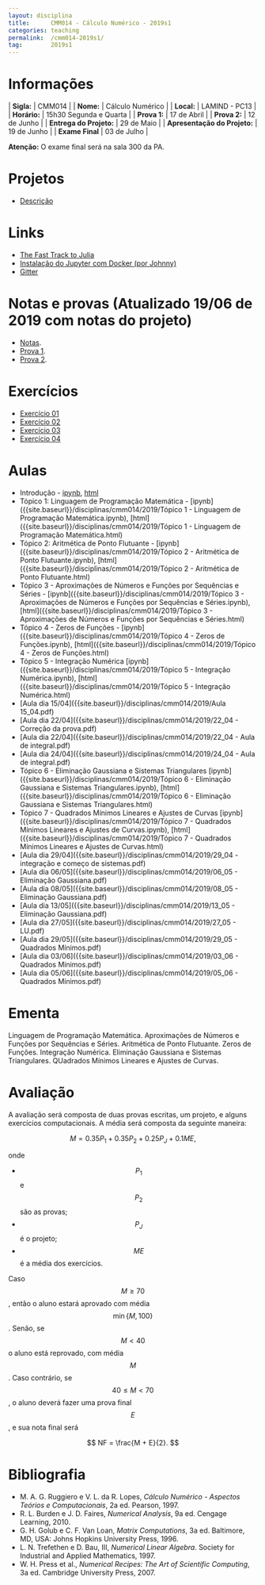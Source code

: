 ```yaml
---
layout: disciplina
title:      CMM014 - Cálculo Numérico - 2019s1
categories: teaching
permalink:  /cmm014-2019s1/
tag:        2019s1
---
```


# Informações

  |          **Sigla:**           | CMM014                 |
  |          **Nome:**            | Cálculo Numérico       |
  |          **Local:**           | LAMIND - PC13          |
  |          **Horário:**         | 15h30 Segunda e Quarta |
  |          **Prova 1:**         | 17 de Abril            |
  |          **Prova 2:**         | 12 de Junho            |
  |   **Entrega do Projeto:**     | 29 de Maio             |
  | **Apresentação do Projeto:**  | 19 de Junho            |
  |        **Exame Final**        | 03 de Julho            |

**Atenção:** O exame final será na sala 300 da PA.

# Projetos

- [Descrição]({{site.baseurl}}/disciplinas/cmm014/2019/projetos.html)

# Links

- [The Fast Track to Julia](https://juliadocs.github.io/Julia-Cheat-Sheet/)
- [Instalação do Jupyter com Docker (por Johnny)](/disciplinas/cmm014/2019/docker.html)
- [Gitter](https://gitter.im/abelsiqueira/cmm014-2019s1)

# Notas e provas (Atualizado 19/06 de 2019 com notas do projeto)

- [Notas]({{site.baseurl}}/disciplinas/cmm014/2019/notas.pdf).
- [Prova 1]({{site.baseurl}}/disciplinas/cmm014/2019/prova1.pdf).
- [Prova 2]({{site.baseurl}}/disciplinas/cmm014/2019/prova2.pdf).

# Exercícios

- [Exercício 01](https://classroom.github.com/a/N4wyrVEn)
- [Exercício 02](https://classroom.github.com/a/dm0vAR_n)
- [Exercício 03](https://classroom.github.com/a/pKA69MvA)
- [Exercício 04](https://classroom.github.com/a/4QZz9AL-)

# Aulas

- Introdução -
  [ipynb]({{site.baseurl}}/disciplinas/cmm014/2019/Introdução.ipynb),
  [html]({{site.baseurl}}/disciplinas/cmm014/2019/Introdução.html)
- Tópico 1: Linguagem de Programação Matemática -
  [ipynb]({{site.baseurl}}/disciplinas/cmm014/2019/Tópico 1 - Linguagem de Programação Matemática.ipynb),
  [html]({{site.baseurl}}/disciplinas/cmm014/2019/Tópico 1 - Linguagem de Programação Matemática.html)
- Tópico 2: Aritmética de Ponto Flutuante -
  [ipynb]({{site.baseurl}}/disciplinas/cmm014/2019/Tópico 2 - Aritmética de Ponto Flutuante.ipynb),
  [html]({{site.baseurl}}/disciplinas/cmm014/2019/Tópico 2 - Aritmética de Ponto Flutuante.html)
- Tópico 3 - Aproximações de Números e Funções por Sequências e Séries -
  [ipynb]({{site.baseurl}}/disciplinas/cmm014/2019/Tópico 3 - Aproximações de Números e Funções por Sequências e Séries.ipynb),
  [html]({{site.baseurl}}/disciplinas/cmm014/2019/Tópico 3 - Aproximações de Números e Funções por Sequências e Séries.html)
- Tópico 4 - Zeros de Funções -
  [ipynb]({{site.baseurl}}/disciplinas/cmm014/2019/Tópico 4 - Zeros de Funções.ipynb),
  [html]({{site.baseurl}}/disciplinas/cmm014/2019/Tópico 4 - Zeros de Funções.html)
- Tópico 5 - Integração Numérica
  [ipynb]({{site.baseurl}}/disciplinas/cmm014/2019/Tópico 5 - Integração Numérica.ipynb),
  [html]({{site.baseurl}}/disciplinas/cmm014/2019/Tópico 5 - Integração Numérica.html)
- [Aula dia 15/04]({{site.baseurl}}/disciplinas/cmm014/2019/Aula 15_04.pdf)
- [Aula dia 22/04]({{site.baseurl}}/disciplinas/cmm014/2019/22_04 - Correção da prova.pdf)
- [Aula dia 22/04]({{site.baseurl}}/disciplinas/cmm014/2019/22_04 - Aula de integral.pdf)
- [Aula dia 24/04]({{site.baseurl}}/disciplinas/cmm014/2019/24_04 - Aula de integral.pdf)
- Tópico 6 - Eliminação Gaussiana e Sistemas Triangulares
  [ipynb]({{site.baseurl}}/disciplinas/cmm014/2019/Tópico 6 - Eliminação Gaussiana e Sistemas Triangulares.ipynb),
  [html]({{site.baseurl}}/disciplinas/cmm014/2019/Tópico 6 - Eliminação Gaussiana e Sistemas Triangulares.html)
- Tópico 7 - Quadrados Mínimos Lineares e Ajustes de Curvas
  [ipynb]({{site.baseurl}}/disciplinas/cmm014/2019/Tópico 7 - Quadrados Mínimos Lineares e Ajustes de Curvas.ipynb),
  [html]({{site.baseurl}}/disciplinas/cmm014/2019/Tópico 7 - Quadrados Mínimos Lineares e Ajustes de Curvas.html)
- [Aula dia 29/04]({{site.baseurl}}/disciplinas/cmm014/2019/29_04 - integração e começo de sistemas.pdf)
- [Aula dia 06/05]({{site.baseurl}}/disciplinas/cmm014/2019/06_05 - Eliminação Gaussiana.pdf)
- [Aula dia 08/05]({{site.baseurl}}/disciplinas/cmm014/2019/08_05 - Eliminação Gaussiana.pdf)
- [Aula dia 13/05]({{site.baseurl}}/disciplinas/cmm014/2019/13_05 - Eliminação Gaussiana.pdf)
- [Aula dia 27/05]({{site.baseurl}}/disciplinas/cmm014/2019/27_05 - LU.pdf)
- [Aula dia 29/05]({{site.baseurl}}/disciplinas/cmm014/2019/29_05 - Quadrados Mínimos.pdf)
- [Aula dia 03/06]({{site.baseurl}}/disciplinas/cmm014/2019/03_06 - Quadrados Mínimos.pdf)
- [Aula dia 05/06]({{site.baseurl}}/disciplinas/cmm014/2019/05_06 - Quadrados Mínimos.pdf)

# Ementa

Linguagem de Programação Matemática. Aproximações de Números e Funções por Sequências e
Séries. Aritmética de Ponto Flutuante. Zeros de Funções. Integração Numérica. Eliminação
Gaussiana e Sistemas Triangulares. QUadrados Mínimos Lineares e Ajustes de Curvas.

# Avaliação

A avaliação será composta de duas provas escritas, um projeto, e alguns exercícios
computacionais.
A média será composta da seguinte maneira:

$$ M = 0.35 P_1 + 0.35 P_2 + 0.25 P_J + 0.1 ME, $$

onde

- $$P_1$$ e $$P_2$$ são as provas;
- $$P_J$$ é o projeto;
- $$ME$$ é a média dos exercícios.

Caso $$M \geq 70$$, então o aluno estará aprovado com média $$\min\{M, 100\}$$.
Senão, se $$M < 40$$ o aluno está reprovado, com média $$M$$.
Caso contrário, se $$40 \leq M < 70$$, o aluno deverá fazer uma prova final $$E$$, e
sua nota final será

$$ NF = \frac{M + E}{2}. $$

# Bibliografia

  - M. A. G. Ruggiero e V. L. da R. Lopes, *Cálculo Numérico - Aspectos Teórios e
   Computacionais*, 2a ed. Pearson, 1997.
  - R. L. Burden e J. D. Faires, *Numerical Analysis*, 9a ed. Cengage Learning,
    2010.
  - G. H. Golub e C. F. Van Loan, *Matrix Computations*, 3a ed. Baltimore, MD,
    USA: Johns Hopkins University Press, 1996.
  - L. N. Trefethen e D. Bau, III, *Numerical Linear Algebra*. Society for
    Industrial and Applied Mathematics, 1997.
  - W. H. Press et al., *Numerical Recipes: The Art of Scientific Computing*, 3a
    ed. Cambridge University Press, 2007.
